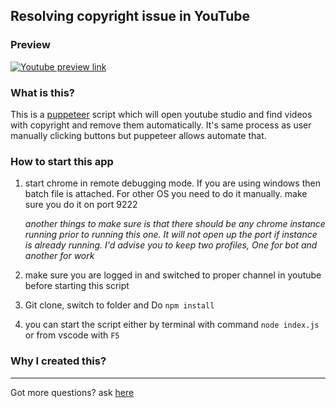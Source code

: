 ## Resolving copyright issue in YouTube

### Preview

[![Youtube preview link](https://img.youtube.com/vi/7BBrMG7ch5M/0.jpg)](https://www.youtube.com/watch?v=7BBrMG7ch5M)

### What is this?

This is a [puppeteer](pptr.dev) script which will open youtube studio and find videos with copyright and remove them automatically. It's same process as user manually clicking buttons but puppeteer allows automate that. 

### How to start this app

1. start chrome in remote debugging mode. If you are using windows then batch file is attached. For other OS you need to do it manually. make sure you do it on port 9222
   
    *another things to make sure is that there should be any chrome instance running prior to running this one. It will not open up the port if instance is already running. I'd advise you to keep two profiles, One for bot and another for work*

1. make sure you are logged in and switched to proper channel in youtube before starting this script
1. Git clone, switch to folder and Do `npm install`
1. you can start the script either by terminal with command `node index.js` or from vscode with `F5`

### Why I created this?


---

Got more questions? ask [here](https://github.com)